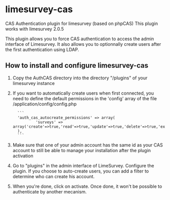 # limesurvey-cas
CAS Authentication plugin for limesurvey (based on phpCAS)
This plugin works with limesurvey 2.0.5

This plugin allows you to force CAS authentication to access the admin interface of Limesurvey.
It also allows you to optionnally create users after the first authentication using LDAP.

## How to install and configure limesurvey-cas

1. Copy the AuthCAS directory into the directory "/plugins" of your limesurvey instance
2. If you want to automatically create users when first connected, you need to define the default permissions in the 'config' array of the file /application/config/config.php

         ```
         'auth_cas_autocreate_permissions' => array(
                 'surveys' => array('create'=>true,'read'=>true,'update'=>true,'delete'=>true,'export'=>true)
         ),
         ```
3. Make sure that one of your admin account has the same id as your CAS account to still be able to manage your installation after the plugin activation
4. Go to "plugins" in the admin interface of LimeSurvey. Configure the plugin. If you choose to auto-create users, you can add a filter to determine who can create his account.
5. When you're done, click on activate. Once done, it won't be possible to authenticate by another mecanism.
